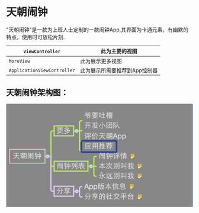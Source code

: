 # 天朝闹钟

"天朝闹钟"是一款为上班人士定制的一款闹钟App,其界面为卡通元素，有幽默的特点，使用时可放松片刻.


| ```ViewController``` | 此为主要的视图 |
| -- | -- |
| ```MoreView``` | 此为展示更多视图 |
| ```ApplicationViewController``` | 此为展示所需要推荐到App控制器 |



## 天朝闹钟架构图：

![天朝闹钟](天朝闹钟2.png)



